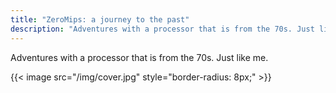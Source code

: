 ```yaml
---
title: "ZeroMips: a journey to the past"
description: "Adventures with a processor that is from the 70s. Just like me."
---
```

Adventures with a processor that is from the 70s. Just like me.

{{< image src="/img/cover.jpg" style="border-radius: 8px;" >}}